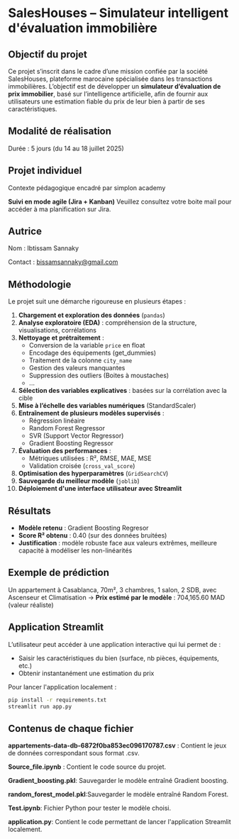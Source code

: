 # SalesHouses – Simulateur intelligent d'évaluation immobilière

## Objectif du projet

Ce projet s’inscrit dans le cadre d’une mission confiée par la société SalesHouses, plateforme marocaine spécialisée dans les transactions immobilières. 
L’objectif est de développer un **simulateur d’évaluation de prix immobilier**, basé sur l’intelligence artificielle,
afin de fournir aux utilisateurs une estimation fiable du prix de leur bien à partir de ses caractéristiques.

## Modalité de réalisation
 Durée : 5 jours (du 14 au 18 juillet 2025)

## Projet individuel

 Contexte pédagogique encadré par simplon academy
 
 **Suivi en mode agile (Jira + Kanban)**
 Veuillez consultez votre boite mail pour accéder à ma planification sur Jira.

## Autrice

Nom : Ibtissam Sannaky

Contact : bissamsannaky@gmail.com

## Méthodologie

Le projet suit une démarche rigoureuse en plusieurs étapes :

1. **Chargement et exploration des données** (`pandas`)
2. **Analyse exploratoire (EDA)** : compréhension de la structure, visualisations, corrélations
3. **Nettoyage et prétraitement** :
   - Conversion de la variable `price` en float
   - Encodage des équipements (get_dummies)
   - Traitement de la colonne `city_name`
   - Gestion des valeurs manquantes
   - Suppression des outliers (Boites à moustaches)
   - ...
4. **Sélection des variables explicatives** : basées sur la corrélation avec la cible
5. **Mise à l’échelle des variables numériques** (StandardScaler)
6. **Entraînement de plusieurs modèles supervisés** :
   - Régression linéaire
   - Random Forest Regressor
   - SVR (Support Vector Regressor)
   - Gradient Boosting Regressor
7. **Évaluation des performances** :
   - Métriques utilisées : R², RMSE, MAE, MSE
   - Validation croisée (`cross_val_score`)
8. **Optimisation des hyperparamètres** (`GridSearchCV`)
9. **Sauvegarde du meilleur modèle** (`joblib`)
10. **Déploiement d'une interface utilisateur avec Streamlit**

## Résultats

- **Modèle retenu** : Gradient Boosting Regresor
- **Score R² obtenu** : 0.40 (sur des données bruitées)
- **Justification** : modèle robuste face aux valeurs extrêmes, meilleure capacité à modéliser les non-linéarités

## Exemple de prédiction
Un appartement à Casablanca, 70m², 3 chambres, 1 salon, 2 SDB, avec Ascenseur et Climatisation →
 **Prix estimé par le modèle** :  704,165.60 MAD (valeur réaliste)


##  Application Streamlit

L’utilisateur peut accéder à une application interactive qui lui permet de :
- Saisir les caractéristiques du bien (surface, nb pièces, équipements, etc.)
- Obtenir instantanément une estimation du prix

Pour lancer l'application localement :

```bash
pip install -r requirements.txt
streamlit run app.py
```
## Contenus de chaque fichier
**appartements-data-db-6872f0ba853ec096170787.csv** : Contient le jeux de données correspondant sous format .csv.

**Source_file.ipynb** : Contient le code source du projet.

**Gradient_boosting.pkl**: Sauvegarder le modèle entraîné  Gradient boosting.

**random_forest_model.pkl**:Sauvegarder le modèle entraîné Random Forest.

**Test.ipynb**: Fichier Python pour tester le modèle choisi.

**application.py**: Contient le code permettant de lancer l'application Streamlit localement.

